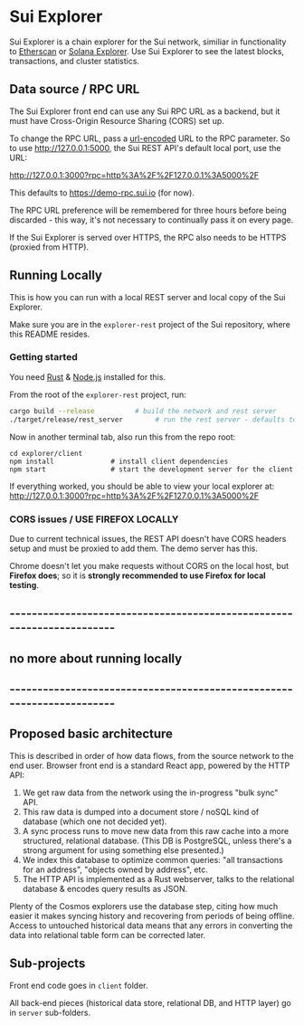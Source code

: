 # Sui Explorer
Sui Explorer is a chain explorer for the Sui network, similiar in functionality to [Etherscan](https://etherscan.io/) or [Solana Explorer](https://explorer.solana.com/). Use Sui Explorer to see the latest blocks, transactions, and cluster statistics.

## Data source / RPC URL
The Sui Explorer front end can use any Sui RPC URL as a backend, but it must have Cross-Origin Resource Sharing (CORS) set up.

To change the RPC URL, pass a [url-encoded](https://developer.mozilla.org/en-US/docs/Glossary/percent-encoding) URL to the RPC parameter. So to use http://127.0.0.1:5000, the Sui REST API's default local port, use the URL:

http://127.0.0.1:3000?rpc=http%3A%2F%2F127.0.0.1%3A5000%2F

This defaults to https://demo-rpc.sui.io (for now).

The RPC URL preference will be remembered for three hours before being discarded - this way, it's not necessary to continually pass it on every page.

If the Sui Explorer is served over HTTPS, the RPC also needs to be HTTPS (proxied from HTTP).

## Running Locally

This is how you can run with a local REST server and local copy of the Sui Explorer.

Make sure you are in the `explorer-rest` project of the Sui repository, where this README resides.

### Getting started

You need [Rust](https://www.rust-lang.org/tools/install) & [Node.js](https://nodejs.org/en/download/) installed for this.

From the root of the `explorer-rest` project, run:

```bash
cargo build --release          # build the network and rest server
./target/release/rest_server        # run the rest server - defaults to port 5000
```

Now in another terminal tab, also run this from the repo root:

```
cd explorer/client       
npm install              # install client dependencies
npm start                # start the development server for the client  
```

If everything worked, you should be able to view your local explorer at:
http://127.0.0.1:3000?rpc=http%3A%2F%2F127.0.0.1%3A5000%2F

### CORS issues / USE FIREFOX LOCALLY

Due to current technical issues, the REST API doesn't have CORS headers setup and must be proxied to add them. The demo server has this.

Chrome doesn't let you make requests without CORS on the local host, but **Firefox does**; so it is **strongly recommended to use Firefox for local testing**.

## ----------------------------------------------------------------------
## no more about running locally
## ----------------------------------------------------------------------

## Proposed basic architecture

This is described in order of how data flows, from the source network to the end user. Browser front end is a standard React app, powered by the HTTP API:

1. We get raw data from the network using the in-progress "bulk sync" API.
1. This raw data is dumped into a document store / noSQL kind of database (which one not decided yet).
1. A sync process runs to move new data from this raw cache into a more structured, relational database. (This DB is PostgreSQL, unless there's a strong argument for using something else presented.)
1. We index this database to optimize common queries: "all transactions for an address", "objects owned by address", etc. 
1. The HTTP API is implemented as a Rust webserver, talks to the relational database & encodes query results as JSON.

Plenty of the Cosmos explorers use the database step, citing how much easier it makes syncing history and recovering from periods of being offline. Access to untouched historical data means that any errors in converting the data into relational table form can be corrected later.

## Sub-projects

Front end code goes in `client` folder.

All back-end pieces (historical data store, relational DB, and HTTP layer) go in `server` sub-folders.
